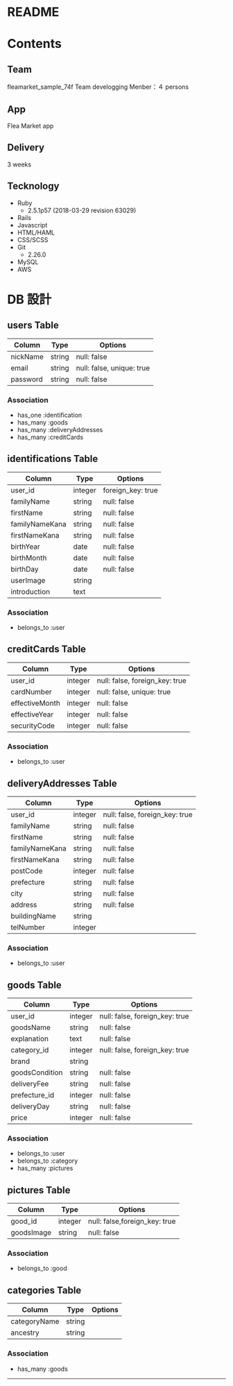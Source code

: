 # README

# Contents

## Team

fleamarket_sample_74f
Team develogging
Menber：４ persons

## App

Flea Market app

## Delivery

3 weeks

## Tecknology

- Ruby
  - 2.5.1p57 (2018-03-29 revision 63029)
- Rails
- Javascript
- HTML/HAML
- CSS/SCSS
- Git
  - 2.26.0
- MySQL
- AWS

# DB 設計

## users Table

| Column   | Type   | Options                   |
| -------- | ------ | ------------------------- |
| nickName | string | null: false               |
| email    | string | null: false, unique: true |
| password | string | null: false               |

### Association

- has_one :identification
- has_many :goods
- has_many :deliveryAddresses
- has_many :creditCards

## identifications Table

| Column         | Type    | Options           |
| -------------- | ------- | ----------------- |
| user_id        | integer | foreign_key: true |
| familyName     | string  | null: false       |
| firstName      | string  | null: false       |
| familyNameKana | string  | null: false       |
| firstNameKana  | string  | null: false       |
| birthYear      | date    | null: false       |
| birthMonth     | date    | null: false       |
| birthDay       | date    | null: false       |
| userImage      | string  |                   |
| introduction   | text    |                   |

### Association

- belongs_to :user

## creditCards Table

| Column         | Type    | Options                        |
| -------------- | ------- | ------------------------------ |
| user_id        | integer | null: false, foreign_key: true |
| cardNumber     | integer | null: false, unique: true      |
| effectiveMonth | integer | null: false                    |
| effectiveYear  | integer | null: false                    |
| securityCode   | integer | null: false                    |

### Association

- belongs_to :user

## deliveryAddresses Table

| Column         | Type    | Options                        |
| -------------- | ------- | ------------------------------ |
| user_id        | integer | null: false, foreign_key: true |
| familyName     | string  | null: false                    |
| firstName      | string  | null: false                    |
| familyNameKana | string  | null: false                    |
| firstNameKana  | string  | null: false                    |
| postCode       | integer | null: false                    |
| prefecture     | string  | null: false                    |
| city           | string  | null: false                    |
| address        | string  | null: false                    |
| buildingName   | string  |                                |
| telNumber      | integer |                                |

### Association

- belongs_to :user

## goods Table

| Column         | Type    | Options                        |
| -------------- | ------- | ------------------------------ |
| user_id        | integer | null: false, foreign_key: true |
| goodsName      | string  | null: false                    |
| explanation    | text    | null: false                    |
| category_id    | integer | null: false, foreign_key: true |
| brand          | string  |                                |
| goodsCondition | string  | null: false                    |
| deliveryFee    | string  | null: false                    |
| prefecture_id  | integer | null: false                    |
| deliveryDay    | string  | null: false                    |
| price          | integer | null: false                    |

### Association

- belongs_to :user
- belongs_to :category
- has_many :pictures

## pictures Table

| Column     | Type    | Options                       |
| ---------- | ------- | ----------------------------- |
| good_id    | integer | null: false,foreign_key: true |
| goodsImage | string  | null: false                   |

### Association

- belongs_to :good

## categories Table

| Column       | Type   | Options |
| ------------ | ------ | ------- |
| categoryName | string |         |
| ancestry     | string |         |

### Association

- has_many :goods

---
